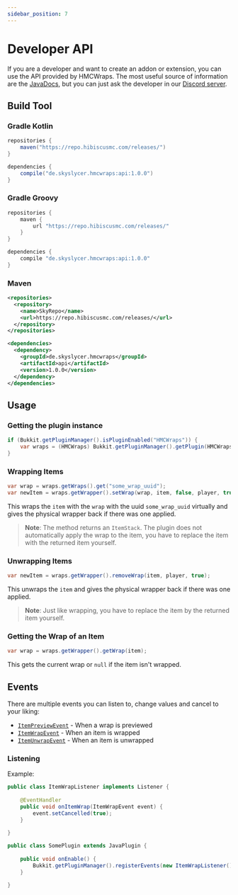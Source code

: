 ```yaml
---
sidebar_position: 7
---
```


# Developer API
If you are a developer and want to create an addon or extension, you can use the API provided by HMCWraps.
The most useful source of information are the [JavaDocs](https://hibiscusmc.github.io/HMCWraps/), but you can just ask the developer in our [Discord server](https://discord.gg/pcm8kWrdNt). 

## Build Tool
### Gradle Kotlin
```groovy
repositories {
    maven("https://repo.hibiscusmc.com/releases/")
}

dependencies {
    compile("de.skyslycer.hmcwraps:api:1.0.0")
}
```

### Gradle Groovy
```groovy
repositories {
    maven {
        url "https://repo.hibiscusmc.com/releases/"
    }
}

dependencies {
    compile "de.skyslycer.hmcwraps:api:1.0.0"
}
```

### Maven
```xml
<repositories>
  <repository>
    <name>SkyRepo</name>
    <url>https://repo.hibiscusmc.com/releases/</url>
  </repository>  
</repositories>

<dependencies>
  <dependency>
    <groupId>de.skyslycer.hmcwraps</groupId>
    <artifactId>api</artifactId>
    <version>1.0.0</version>
  </dependency>
</dependencies>
```

## Usage
### Getting the plugin instance
```java
if (Bukkit.getPluginManager().isPluginEnabled("HMCWraps")) {
    var wraps = (HMCWraps) Bukkit.getPluginManager().getPlugin(HMCWraps.class);
}
```

### Wrapping Items
```java
var wrap = wraps.getWraps().get("some_wrap_uuid");
var newItem = wraps.getWrapper().setWrap(wrap, item, false, player, true);
```
This wraps the `item` with the `wrap` with the uuid `some_wrap_uuid` virtually and gives the physical wrapper back if there was one applied.
> **Note**: The method returns an `ItemStack`. The plugin does not automatically apply the wrap to the item, you have to replace the item with the returned item yourself.

### Unwrapping Items
```java
var newItem = wraps.getWrapper().removeWrap(item, player, true);
```
This unwraps the `item` and gives the physical wrapper back if there was one applied.
> **Note**: Just like wrapping, you have to replace the item by the returned item yourself.

### Getting the Wrap of an Item
```java
var wrap = wraps.getWrapper().getWrap(item);
```
This gets the current wrap or `null` if the item isn't wrapped.

## Events
There are multiple events you can listen to, change values and cancel to your liking:
- [`ItemPreviewEvent`](https://hibiscusmc.github.io/HMCWraps/-h-m-c-wraps%20-a-p-i/de.skyslycer.hmcwraps.events/-item-preview-event/index.html) - When a wrap is previewed
- [`ItemWrapEvent`](https://hibiscusmc.github.io/HMCWraps/-h-m-c-wraps%20-a-p-i/de.skyslycer.hmcwraps.events/-item-wrap-event/index.html) - When an item is wrapped
- [`ItemUnwrapEvent`](https://hibiscusmc.github.io/HMCWraps/-h-m-c-wraps%20-a-p-i/de.skyslycer.hmcwraps.events/-item-unwrap-event/index.html) - When an item is unwrapped

### Listening
Example:
```java
public class ItemWrapListener implements Listener {
    
    @EventHandler
    public void onItemWrap(ItemWrapEvent event) {
        event.setCancelled(true);
    }
    
}

public class SomePlugin extends JavaPlugin {
    
    public void onEnable() {
        Bukkit.getPluginManager().registerEvents(new ItemWrapListener());
    }

}
```